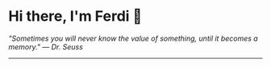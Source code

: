 <h1>Hi there, I'm Ferdi 👋</h1>

<p><em>
  "Sometimes you will never know the value of something, until it becomes a memory." — Dr. Seuss
</em></p>

---
